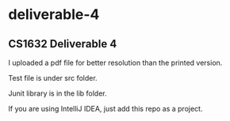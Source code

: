 # deliverable-4
## CS1632 Deliverable 4

I uploaded a pdf file for better resolution than the printed version.

Test file is under src folder.

Junit library is in the lib folder.

If you are using IntelliJ IDEA, just add this repo as a project.
